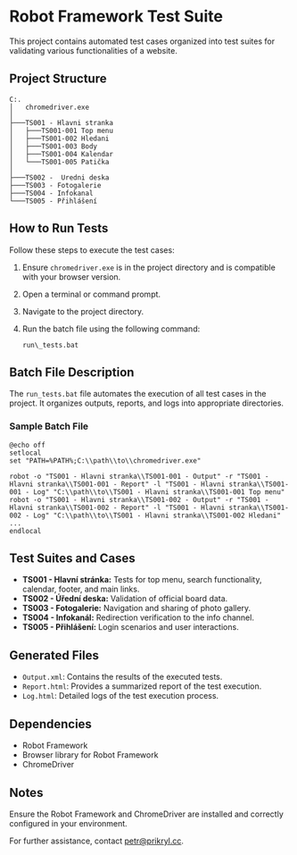 Robot Framework Test Suite
==========================

This project contains automated test cases organized into test suites for validating various functionalities of a website.

Project Structure
-----------------

    C:.
    │   chromedriver.exe
    │
    ├───TS001 - Hlavni stranka
    │   ├───TS001-001 Top menu
    │   ├───TS001-002 Hledani
    │   ├───TS001-003 Body
    │   ├───TS001-004 Kalendar
    │   └───TS001-005 Patička
    │
    ├───TS002 -  Uredni deska
    ├───TS003 - Fotogalerie
    ├───TS004 - Infokanal
    └───TS005 - Přihlášení
    

How to Run Tests
----------------

Follow these steps to execute the test cases:

1.  Ensure `chromedriver.exe` is in the project directory and is compatible with your browser version.
2.  Open a terminal or command prompt.
3.  Navigate to the project directory.
4.  Run the batch file using the following command:

        run\_tests.bat
        

Batch File Description
----------------------

The `run_tests.bat` file automates the execution of all test cases in the project. It organizes outputs, reports, and logs into appropriate directories.

### Sample Batch File

    @echo off
    setlocal
    set "PATH=%PATH%;C:\\path\\to\\chromedriver.exe"

    robot -o "TS001 - Hlavni stranka\\TS001-001 - Output" -r "TS001 - Hlavni stranka\\TS001-001 - Report" -l "TS001 - Hlavni stranka\\TS001-001 - Log" "C:\\path\\to\\TS001 - Hlavni stranka\\TS001-001 Top menu"
    robot -o "TS001 - Hlavni stranka\\TS001-002 - Output" -r "TS001 - Hlavni stranka\\TS001-002 - Report" -l "TS001 - Hlavni stranka\\TS001-002 - Log" "C:\\path\\to\\TS001 - Hlavni stranka\\TS001-002 Hledani"
    ...
    endlocal
    

Test Suites and Cases
---------------------

*   **TS001 - Hlavní stránka:** Tests for top menu, search functionality, calendar, footer, and main links.
*   **TS002 - Úřední deska:** Validation of official board data.
*   **TS003 - Fotogalerie:** Navigation and sharing of photo gallery.
*   **TS004 - Infokanál:** Redirection verification to the info channel.
*   **TS005 - Přihlášení:** Login scenarios and user interactions.

Generated Files
---------------

*   `Output.xml`: Contains the results of the executed tests.
*   `Report.html`: Provides a summarized report of the test execution.
*   `Log.html`: Detailed logs of the test execution process.

Dependencies
------------

*   Robot Framework
*   Browser library for Robot Framework
*   ChromeDriver

Notes
-----

Ensure the Robot Framework and ChromeDriver are installed and correctly configured in your environment.

For further assistance, contact [petr@prikryl.cc](mailto:petr@prikryl.cc).
